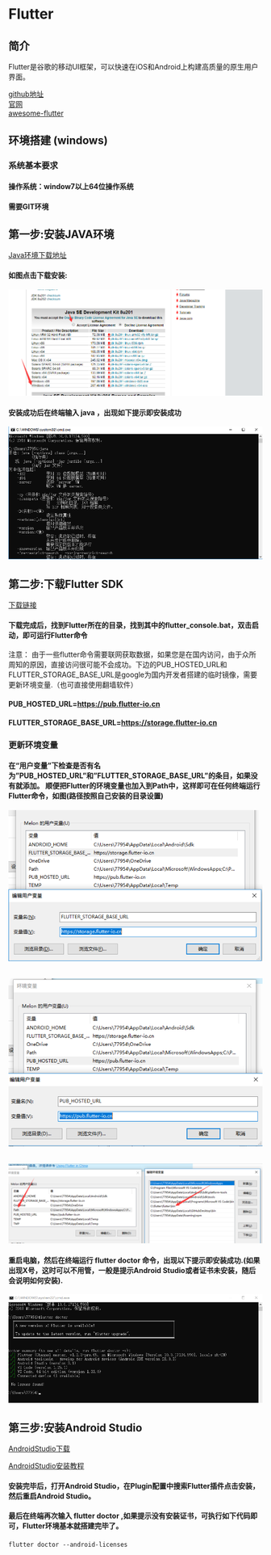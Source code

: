 # Flutter

## 简介
Flutter是谷歌的移动UI框架，可以快速在iOS和Android上构建高质量的原生用户界面。

[github地址](https://github.com/flutter/flutter) <br/>
[官网](https://flutterchina.club/)<br/>
[awesome-flutter](https://github.com/Solido/awesome-flutter)

## 环境搭建 (windows)
### 系统基本要求
#### 操作系统：window7以上64位操作系统
#### 需要GIT环境


## 第一步:安装JAVA环境

[Java环境下载地址](https://www.oracle.com/technetwork/java/javase/downloads/jdk8-downloads-2133151.html)

####  如图点击下载安装:

![javaDowload](../../images/java.png)

#### 安装成功后在终端输入  java ，出现如下提示即安装成功

![cmd](../../images/cmd.png)


## 第二步:下载Flutter SDK 

[下载链接](https://flutter.io/sdk-archive/#windows )

#### 下载完成后，找到Flutter所在的目录，找到其中的flutter_console.bat，双击启动，即可运行Flutter命令

注意： 由于一些flutter命令需要联网获取数据，如果您是在国内访问，由于众所周知的原因，直接访问很可能不会成功。下边的PUB_HOSTED_URL和FLUTTER_STORAGE_BASE_URL是google为国内开发者搭建的临时镜像，需要更新环境变量.（也可直接使用翻墙软件）

#### PUB_HOSTED_URL=https://pub.flutter-io.cn
#### FLUTTER_STORAGE_BASE_URL=https://storage.flutter-io.cn

### 更新环境变量

#### 在“用户变量”下检查是否有名为”PUB_HOSTED_URL”和”FLUTTER_STORAGE_BASE_URL”的条目，如果没有就添加。  顺便把Flutter的环境变量也加入到Path中，这样即可在任何终端运行Flutter命令，如图(路径按照自己安装的目录设置)

![var1](../../images/var1.png)<br/><br/>

![var2](../../images/var2.png)<br/><br/>

![var3](../../images/var3.png)<br/>

#### 重启电脑，然后在终端运行 flutter doctor 命令，出现以下提示即安装成功.(如果出现X号，这时可以不用管，一般是提示Android Studio或者证书未安装，随后会说明如何安装).

![Flutter](../../images/flutter_doctor.png)

## 第三步:安装Android Studio

[AndroidStudio下载](https://developer.android.com/)

[AndroidStudio安装教程](https://www.cnblogs.com/xiadewang/p/7820377.html)


#### 安装完毕后，打开Android Studio，在Plugin配置中搜索Flutter插件点击安装，然后重启Android Studio。

#### 最后在终端再次输入 flutter doctor ,如果提示没有安装证书，可执行如下代码即可，Flutter环境基本就搭建完毕了。
```
flutter doctor --android-licenses
```














 
 
 
 <comment-comment/> 
 